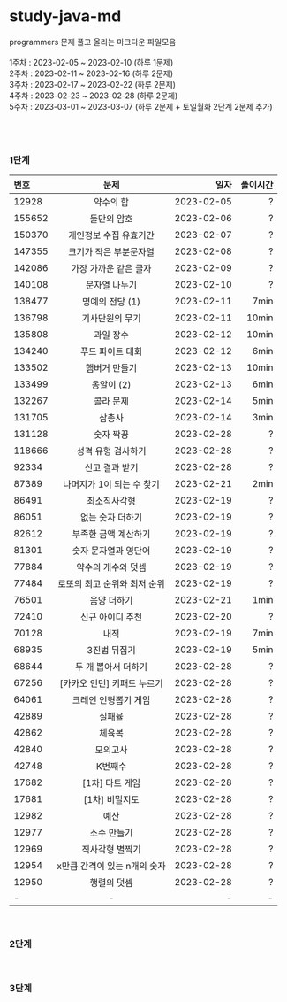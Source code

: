 # study-java-md

programmers 문제 풀고 올리는 마크다운 파일모음<br>
<br>
1주차 : 2023-02-05 ~ 2023-02-10 (하루 1문제)<br>
2주차 : 2023-02-11 ~ 2023-02-16 (하루 2문제)<br>
3주차 : 2023-02-17 ~ 2023-02-22 (하루 2문제)<br>
4주차 : 2023-02-23 ~ 2023-02-28 (하루 2문제)<br>
5주차 : 2023-03-01 ~ 2023-03-07 (하루 2문제 + 토일월화 2단계 2문제 추가)<br>
<br>
<br>
<br>

### 1단계
| 번호 | 문제 | 일자 | 풀이시간 |
|:----------|:----------:|----------:|----------:|
| 12928 | 약수의 합 | 2023-02-05 | ? |
| 155652 | 둘만의 암호 | 2023-02-06 | ? |
| 150370 | 개인정보 수집 유효기간 | 2023-02-07 | ? |
| 147355 | 크기가 작은 부분문자열 | 2023-02-08 | ? |
| 142086 | 가장 가까운 같은 글자 | 2023-02-09 | ? |
| 140108 | 문자열 나누기 | 2023-02-10 | ? |
| 138477 | 명예의 전당 (1) | 2023-02-11 | 7min |
| 136798 | 기사단원의 무기 | 2023-02-11 | 10min |
| 135808 | 과일 장수 | 2023-02-12 | 10min |
| 134240 | 푸드 파이트 대회 | 2023-02-12 | 6min |
| 133502 | 햄버거 만들기 | 2023-02-13 | 10min |
| 133499 | 옹알이 (2) | 2023-02-13 | 6min |
| 132267 | 콜라 문제 | 2023-02-14 | 5min |
| 131705 | 삼총사 | 2023-02-14 | 3min |
| 131128 | 숫자 짝꿍 | 2023-02-28 | ? |
| 118666 | 성격 유형 검사하기 | 2023-02-28 | ? |
| 92334 | 신고 결과 받기 | 2023-02-28 | ? |
| 87389 | 나머지가 1이 되는 수 찾기 | 2023-02-21 | 2min |
| 86491 | 최소직사각형 | 2023-02-19 | ? |
| 86051 | 없는 숫자 더하기 | 2023-02-19 | ? |
| 82612 | 부족한 금액 계산하기 | 2023-02-19 | ? |
| 81301 | 숫자 문자열과 영단어 | 2023-02-19 | ? |
| 77884 | 약수의 개수와 덧셈 | 2023-02-19 | ? |
| 77484 | 로또의 최고 순위와 최저 순위 | 2023-02-19 | ? |
| 76501 | 음양 더하기 | 2023-02-21 | 1min |
| 72410 | 신규 아이디 추천 | 2023-02-20 | ? |
| 70128 | 내적 | 2023-02-19 | 7min |
| 68935 | 3진법 뒤집기 | 2023-02-19 | 5min |
| 68644 | 두 개 뽑아서 더하기 | 2023-02-28 | ? |
| 67256 | [카카오 인턴] 키패드 누르기 | 2023-02-28 | ? |
| 64061 | 크레인 인형뽑기 게임 | 2023-02-28 | ? |
| 42889 | 실패율 | 2023-02-28 | ? |
| 42862 | 체육복 | 2023-02-28 | ? |
| 42840 | 모의고사 | 2023-02-28 | ? |
| 42748 | K번째수 | 2023-02-28 | ? |
| 17682 | [1차] 다트 게임 | 2023-02-28 | ? |
| 17681 | [1차] 비밀지도 | 2023-02-28 | ? |
| 12982 | 예산 | 2023-02-28 | ? |
| 12977 | 소수 만들기 | 2023-02-28 | ? |
| 12969 | 직사각형 별찍기 | 2023-02-28 | ? |
| 12954 | x만큼 간격이 있는 n개의 숫자 | 2023-02-28 | ? |
| 12950 | 행렬의 덧셈 | 2023-02-28 | ? |
| - | - | - | - |
<br>

### 2단계
<br>

### 3단계
<br>


